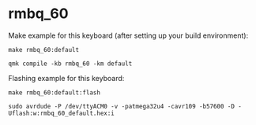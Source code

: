 # rmbq_60

Make example for this keyboard (after setting up your build environment):

    make rmbq_60:default

    qmk compile -kb rmbq_60 -km default

Flashing example for this keyboard:

    make rmbq_60:default:flash

    sudo avrdude -P /dev/ttyACM0 -v -patmega32u4 -cavr109 -b57600 -D -Uflash:w:rmbq_60_default.hex:i

